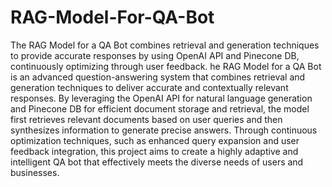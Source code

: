 # RAG-Model-For-QA-Bot
The RAG Model for a QA Bot combines retrieval and generation techniques to provide accurate responses by using OpenAI API and Pinecone DB, continuously optimizing through user feedback.
he RAG Model for a QA Bot is an advanced question-answering system that combines retrieval and generation techniques to deliver accurate and contextually relevant responses. By leveraging the OpenAI API for natural language generation and Pinecone DB for efficient document storage and retrieval, the model first retrieves relevant documents based on user queries and then synthesizes information to generate precise answers. Through continuous optimization techniques, such as enhanced query expansion and user feedback integration, this project aims to create a highly adaptive and intelligent QA bot that effectively meets the diverse needs of users and businesses.
